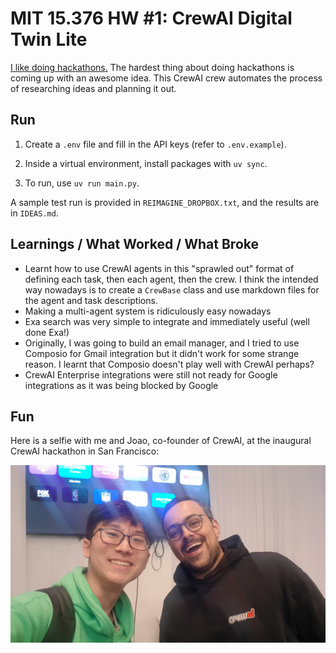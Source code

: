 # MIT 15.376 HW #1: CrewAI Digital Twin Lite
[I like doing hackathons.](https://pentestduck.com/hackathons) The hardest thing about doing hackathons is coming up with an awesome idea. This CrewAI crew automates the process of researching ideas and planning it out.

## Run
1. Create a `.env` file and fill in the API keys (refer to `.env.example`).

2. Inside a virtual environment, install packages with `uv sync`.

3. To run, use `uv run main.py`.

A sample test run is provided in `REIMAGINE_DROPBOX.txt`, and the results are in `IDEAS.md`.

## Learnings / What Worked / What Broke

* Learnt how to use CrewAI agents in this "sprawled out" format of defining each task, then each agent, then the crew. I think the intended way nowadays is to create a `CrewBase` class and use markdown files for the agent and task descriptions.
* Making a multi-agent system is ridiculously easy nowadays
* Exa search was very simple to integrate and immediately useful (well done Exa!)
* Originally, I was going to build an email manager, and I tried to use Composio for Gmail integration but it didn't work for some strange reason. I learnt that Composio doesn't play well with CrewAI perhaps?
* CrewAI Enterprise integrations were still not ready for Google integrations as it was being blocked by Google

## Fun

Here is a selfie with me and Joao, co-founder of CrewAI, at the inaugural CrewAI hackathon in San Francisco:

![Joao and me](/joao.jpg)